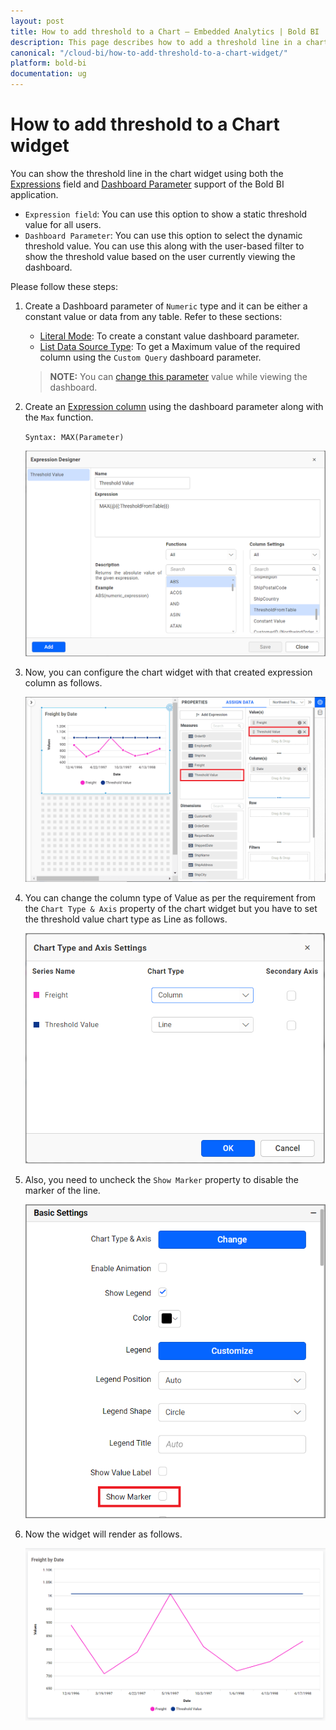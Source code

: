 ```yaml
---
layout: post
title: How to add threshold to a Chart – Embedded Analytics | Bold BI
description: This page describes how to add a threshold line in a chart visualization for embedded dashboards to showcase when data satisfies a specific condition.
canonical: "/cloud-bi/how-to-add-threshold-to-a-chart-widget/"
platform: bold-bi
documentation: ug
---
```


# How to add threshold to a Chart widget 

You can show the threshold line in the chart widget using both the [Expressions](https://help.boldbi.com/embedded-bi/working-with-data-source/transforming-data/configuring-expression-columns/) field and [Dashboard Parameter](https://help.boldbi.com/embedded-bi/working-with-data-source/configuring-dashboard-parameters/) support of the Bold BI application. 

* `Expression field`: You can use this option to show a static threshold value for all users.
* `Dashboard Parameter`: You can use this option to select the dynamic threshold value. You can use this along with the user-based filter to show the threshold value based on the user currently viewing the dashboard.

Please follow these steps:

1. Create a Dashboard parameter of `Numeric` type and it can be either a constant value or data from any table. Refer to these sections:

   * [Literal Mode](https://help.boldbi.com/embedded-bi/working-with-data-source/configuring-dashboard-parameters/#literal-mode): To create a constant value dashboard parameter.
   * [List Data Source Type](https://help.boldbi.com/embedded-bi/working-with-data-source/configuring-dashboard-parameters/#list-data-source-type): To get a Maximum value of the required column using the `Custom Query` dashboard parameter.

   >**NOTE:** You can [change this parameter](https://help.boldbi.com/embedded-bi/working-with-data-source/configuring-dashboard-parameters/#change-the-dashboard-parameter-value-dynamically) value while viewing the dashboard.

2. Create an [Expression column](https://help.boldbi.com/embedded-bi/working-with-data-source/configuring-dashboard-parameters/#expression) using the dashboard parameter along with the `Max` function.

   `Syntax: MAX(Parameter)`

   ![Parameter in Expression](/static/assets/embedded/faq/images/parameter-in-expression.png)

3. Now, you can configure the chart widget with that created expression column as follows.
   
   ![Configure Chart Widget with Expression](/static/assets/embedded/faq/images/configure-chart-widget-with-expression.png) 

4. You can change the column type of Value as per the requirement from the `Chart Type & Axis` property of the chart widget but you have to set the threshold value chart type as Line as follows.

   ![Threshold Chart Type](/static/assets/embedded/faq/images/threshold-chart-type.png)

5. Also, you need to uncheck the `Show Marker` property to disable the marker of the line.

   ![Uncheck Show Marker for Threshold](/static/assets/embedded/faq/images/showmarker-threshold.png)

6. Now the widget will render as follows.

   ![Threshold line in Chart](/static/assets/embedded/faq/images/thresholdline-chart.png)